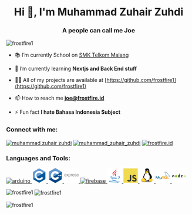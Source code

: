 <h1 align="center">Hi 👋, I'm Muhammad Zuhair Zuhdi</h1>
<h3 align="center">A people can call me Joe</h3>

<p align="left"> <img src="https://komarev.com/ghpvc/?username=frostfire1&label=Profile%20views&color=0e75b6&style=flat" alt="frostfire1" /> </p>

- 📚 I’m currently School on [SMK Telkom Malang](https://www.smktelkom-mlg.sch.id/)

- 🌱 I’m currently learning **Nextjs and Back End stuff**

- 👨‍💻 All of my projects are available at [https://github.com/frostfire1](https://github.com/frostfire1)

- 📫 How to reach me **joe@frostfire.id**

- ⚡ Fun fact **I hate Bahasa Indonesia Subject**

<h3 align="left">Connect with me:</h3>
<p align="left">
<a href="https://linkedin.com/in/muhammad zuhair zuhdi" target="blank"><img align="center" src="https://raw.githubusercontent.com/rahuldkjain/github-profile-readme-generator/master/src/images/icons/Social/linked-in-alt.svg" alt="muhammad zuhair zuhdi" height="30" width="40" /></a>
<a href="https://instagram.com/muhammad_zuhair_zuhdi" target="blank"><img align="center" src="https://raw.githubusercontent.com/rahuldkjain/github-profile-readme-generator/master/src/images/icons/Social/instagram.svg" alt="muhammad_zuhair_zuhdi" height="30" width="40" /></a>
<a href="https://discord.gg/frostfire.id" target="blank"><img align="center" src="https://raw.githubusercontent.com/rahuldkjain/github-profile-readme-generator/master/src/images/icons/Social/discord.svg" alt="frostfire.id" height="30" width="40" /></a>
</p>

<h3 align="left">Languages and Tools:</h3>
<p align="left"> <a href="https://www.arduino.cc/" target="_blank" rel="noreferrer"> <img src="https://cdn.worldvectorlogo.com/logos/arduino-1.svg" alt="arduino" width="40" height="40"/> </a> <a href="https://www.cprogramming.com/" target="_blank" rel="noreferrer"> <img src="https://raw.githubusercontent.com/devicons/devicon/master/icons/c/c-original.svg" alt="c" width="40" height="40"/> </a> <a href="https://www.w3schools.com/cpp/" target="_blank" rel="noreferrer"> <img src="https://raw.githubusercontent.com/devicons/devicon/master/icons/cplusplus/cplusplus-original.svg" alt="cplusplus" width="40" height="40"/> </a> <a href="https://expressjs.com" target="_blank" rel="noreferrer"> <img src="https://raw.githubusercontent.com/devicons/devicon/master/icons/express/express-original-wordmark.svg" alt="express" width="40" height="40"/> </a> <a href="https://firebase.google.com/" target="_blank" rel="noreferrer"> <img src="https://www.vectorlogo.zone/logos/firebase/firebase-icon.svg" alt="firebase" width="40" height="40"/> </a> <a href="https://www.java.com" target="_blank" rel="noreferrer"> <img src="https://raw.githubusercontent.com/devicons/devicon/master/icons/java/java-original.svg" alt="java" width="40" height="40"/> </a> <a href="https://developer.mozilla.org/en-US/docs/Web/JavaScript" target="_blank" rel="noreferrer"> <img src="https://raw.githubusercontent.com/devicons/devicon/master/icons/javascript/javascript-original.svg" alt="javascript" width="40" height="40"/> </a> <a href="https://www.linux.org/" target="_blank" rel="noreferrer"> <img src="https://raw.githubusercontent.com/devicons/devicon/master/icons/linux/linux-original.svg" alt="linux" width="40" height="40"/> </a> <a href="https://www.mysql.com/" target="_blank" rel="noreferrer"> <img src="https://raw.githubusercontent.com/devicons/devicon/master/icons/mysql/mysql-original-wordmark.svg" alt="mysql" width="40" height="40"/> </a> <a href="https://nodejs.org" target="_blank" rel="noreferrer"> <img src="https://raw.githubusercontent.com/devicons/devicon/master/icons/nodejs/nodejs-original-wordmark.svg" alt="nodejs" width="40" height="40"/> </a> </p>

<p><img align="left" src="https://github-readme-stats.vercel.app/api/top-langs?username=frostfire1&show_icons=true&theme=onedark&locale=id&layout=compact" alt="frostfire1" /></p>

<p>&nbsp;<img align="center" src="https://github-readme-stats.vercel.app/api?username=frostfire1&show_icons=true&theme=onedark&locale=id" alt="frostfire1" /></p>

<p><img align="center" src="https://github-readme-streak-stats.herokuapp.com/?user=frostfire1&theme=dark" alt="frostfire1" /></p>

